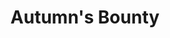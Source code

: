 ---
templateKey: blog-post
featuredpost: false
featuredimage: /assets/Autumn's_Bounty.png
title: Autumn's Bounty
description: Cooking
testfield: 470
---